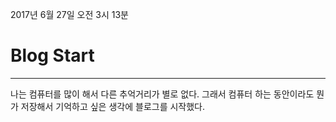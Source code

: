 2017년 6월 27일 오전 3시 13분
# Blog Start
_ _ _

나는 컴퓨터를 많이 해서 다른 추억거리가 별로 없다.
그래서 컴퓨터 하는 동안이라도 뭔가 저장해서 기억하고 싶은 생각에 블로그를 시작했다.
